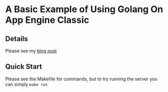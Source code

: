 # A Basic Example of Using Golang On App Engine Classic

## Details

Please see my [blog post](https://www.grumpygopher.net/sys/simple-app-engine-golang-local-dev)

## Quick Start
Please see the Makefile for commands, but to try running the server you can simply
`make run`


